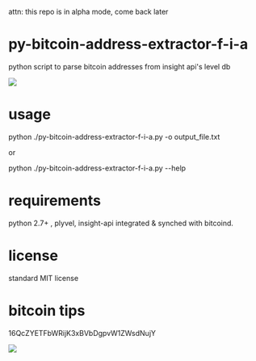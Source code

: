 attn: this repo is in alpha mode, come back later

py-bitcoin-address-extractor-f-i-a
=====================

python script to parse bitcoin addresses from insight api's level db



![](http://i.imgur.com/lnLgagp.png)

usage
=====================
python ./py-bitcoin-address-extractor-f-i-a.py -o output_file.txt

or

python ./py-bitcoin-address-extractor-f-i-a.py --help

requirements
=====================
python 2.7+ , plyvel, insight-api integrated & synched with bitcoind. 

license
=====================
standard MIT license

bitcoin tips
=====================
16QcZYETFbWRijK3xBVbDgpvW1ZWsdNujY

![](http://i.imgur.com/0YvZ6sA.png)
